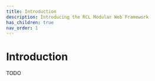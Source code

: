 ```yaml
---
title: Introduction
description: Introducing the RCL Modular Web Framework
has_children: true
nav_order: 1
---
```


# Introduction

TODO